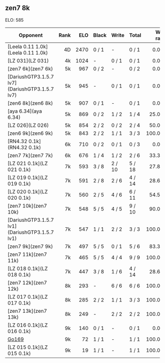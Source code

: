 ## zen7 8k ##

ELO: 585

Opponent | Rank | ELO | Black | Write | Total | Win rate
---------|-----:|----:|-------|-------|-------|-------:
[Leela 0.11 1.0k](Leela 0.11 1.0k) | 4D | 2470 | 0 / 1 | - | 0 / 1 | 0.0%
[LZ 031](LZ 031) | 4k | 1024 | - | 0 / 1 | 0 / 1 | 0.0%
[zen7 6k](zen7 6k) | 5k | 967 | 0 / 2 | - | 0 / 2 | 0.0%
[DariushGTP3.1.5.7 lv7](DariushGTP3.1.5.7 lv7) | 5k | 945 | - | 0 / 1 | 0 / 1 | 0.0%
[zen6 8k](zen6 8k) | 5k | 907 | 0 / 1 | - | 0 / 1 | 0.0%
[aya 6.34](aya 6.34) | 5k | 869 | 0 / 2 | 1 / 2 | 1 / 4 | 25.0%
[LZ 026](LZ 026) | 5k | 854 | 2 / 2 | 0 / 2 | 2 / 4 | 50.0%
[zen6 9k](zen6 9k) | 5k | 843 | 2 / 2 | 1 / 1 | 3 / 3 | 100.0%
[RN4.32 0.1k](RN4.32 0.1k) | 6k | 710 | 0 / 2 | 0 / 1 | 0 / 3 | 0.0%
[zen7 7k](zen7 7k) | 6k | 676 | 1 / 4 | 1 / 2 | 2 / 6 | 33.3%
[LZ 021 0.1k](LZ 021 0.1k) | 7k | 593 | 3 / 8 | 2 / 10 | 5 / 18 | 27.8%
[LZ 019 0.1k](LZ 019 0.1k) | 7k | 591 | 2 / 8 | 2 / 6 | 4 / 14 | 28.6%
[LZ 020 0.1k](LZ 020 0.1k) | 7k | 560 | 2 / 5 | 4 / 6 | 6 / 11 | 54.5%
[zen7 10k](zen7 10k) | 7k | 548 | 5 / 5 | 4 / 5 | 9 / 10 | 90.0%
[DariushGTP3.1.5.7 lv1](DariushGTP3.1.5.7 lv1) | 7k | 547 | 1 / 1 | 2 / 2 | 3 / 3 | 100.0%
[zen7 9k](zen7 9k) | 7k | 497 | 5 / 5 | 0 / 1 | 5 / 6 | 83.3%
[zen7 11k](zen7 11k) | 7k | 465 | 5 / 5 | 4 / 4 | 9 / 9 | 100.0%
[LZ 018 0.1k](LZ 018 0.1k) | 7k | 447 | 3 / 8 | 1 / 6 | 4 / 14 | 28.6%
[zen7 12k](zen7 12k) | 8k | 293 | - | 6 / 6 | 6 / 6 | 100.0%
[LZ 017 0.1k](LZ 017 0.1k) | 8k | 285 | 2 / 2 | 1 / 1 | 3 / 3 | 100.0%
[zen7 13k](zen7 13k) | 8k | 249 | - | 2 / 2 | 2 / 2 | 100.0%
[LZ 016 0.1k](LZ 016 0.1k) | 9k | 140 | 0 / 1 | - | 0 / 1 | 0.0%
[Go169](Go169) | 9k | 72 | 1 / 1 | - | 1 / 1 | 100.0%
[LZ 015 0.1k](LZ 015 0.1k) | 9k | 19 | 1 / 1 | - | 1 / 1 | 100.0%
